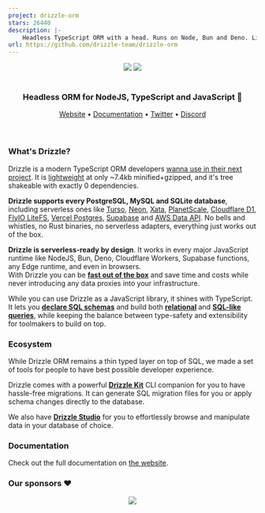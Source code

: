 ```yaml
---
project: drizzle-orm
stars: 26440
description: |-
    Headless TypeScript ORM with a head. Runs on Node, Bun and Deno. Lives on the Edge and yes, it's a JavaScript ORM too 😅
url: https://github.com/drizzle-team/drizzle-orm
---
```


<div align="center">
  <img src="./misc/readme/logo-github-sq-dark.svg#gh-dark-mode-only" />
  <img src="./misc/readme/logo-github-sq-light.svg#gh-light-mode-only" />
</div>

<br/>
<div align="center">
  <h3>Headless ORM for NodeJS, TypeScript and JavaScript 🚀</h3>
  <a href="https://orm.drizzle.team">Website</a> •
  <a href="https://orm.drizzle.team/docs/overview">Documentation</a> •
  <a href="https://x.com/drizzleorm">Twitter</a> •
  <a href="https://driz.link/discord">Discord</a>
</div>

<br/>
<br/>

### What's Drizzle?
Drizzle is a modern TypeScript ORM developers [wanna use in their next project](https://stateofdb.com/tools/drizzle). 
It is [lightweight](https://bundlephobia.com/package/drizzle-orm) at only ~7.4kb minified+gzipped, and it's tree shakeable with exactly 0 dependencies. 

**Drizzle supports every PostgreSQL, MySQL and SQLite database**, including serverless ones like [Turso](https://orm.drizzle.team/docs/get-started-sqlite#turso), [Neon](https://orm.drizzle.team/docs/get-started-postgresql#neon), [Xata](xata.io), [PlanetScale](https://orm.drizzle.team/docs/get-started-mysql#planetscale), [Cloudflare D1](https://orm.drizzle.team/docs/get-started-sqlite#cloudflare-d1), [FlyIO LiteFS](https://fly.io/docs/litefs/), [Vercel Postgres](https://orm.drizzle.team/docs/get-started-postgresql#vercel-postgres), [Supabase](https://orm.drizzle.team/docs/get-started-postgresql#supabase) and [AWS Data API](https://orm.drizzle.team/docs/get-started-postgresql#aws-data-api). No bells and whistles, no Rust binaries, no serverless adapters, everything just works out of the box.

**Drizzle is serverless-ready by design**. It works in every major JavaScript runtime like NodeJS, Bun, Deno, Cloudflare Workers, Supabase functions, any Edge runtime, and even in browsers.  
With Drizzle you can be [**fast out of the box**](https://orm.drizzle.team/benchmarks) and save time and costs while never introducing any data proxies into your infrastructure. 

While you can use Drizzle as a JavaScript library, it shines with TypeScript. It lets you [**declare SQL schemas**](https://orm.drizzle.team/docs/sql-schema-declaration) and build both [**relational**](https://orm.drizzle.team/docs/rqb) and [**SQL-like queries**](https://orm.drizzle.team/docs/select), while keeping the balance between type-safety and extensibility for toolmakers to build on top.  

### Ecosystem
While Drizzle ORM remains a thin typed layer on top of SQL, we made a set of tools for people to have best possible developer experience.  
  
Drizzle comes with a powerful [**Drizzle Kit**](https://orm.drizzle.team/kit-docs/overview) CLI companion for you to have hassle-free migrations. It can generate SQL migration files for you or apply schema changes directly to the database.  
  
We also have [**Drizzle Studio**](https://orm.drizzle.team/drizzle-studio/overview) for you to effortlessly browse and manipulate data in your database of choice.

### Documentation
Check out the full documentation on [the website](https://orm.drizzle.team/docs/overview).

### Our sponsors ❤️
<p align="center">
<a href="https://drizzle.team" target="_blank">
<img src='https://api.drizzle.team/v2/sponsors/svg'/>
</a>
</p>

